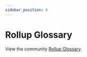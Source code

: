 ```yaml
---
sidebar_position: 6
---
```

# Rollup Glossary

View the community [Rollup Glossary](https://rollup-glossary.vercel.app).
